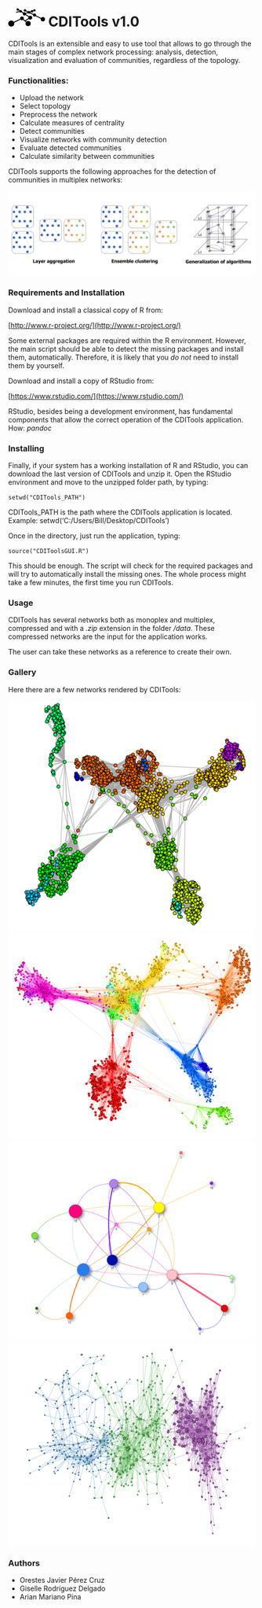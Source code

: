 <h1><img src="./images/logo.png" alt="GAIA"/> CDITools v1.0</h1>

CDITools is an extensible and easy to use tool that allows to go through the main stages of complex network processing: analysis, detection, visualization and evaluation of communities, regardless of the topology.

### Functionalities:

 - Upload the network
 - Select topology
 - Preprocess the network
 - Calculate measures of centrality
 - Detect communities
 - Visualize networks with community detection
 - Evaluate detected communities
 - Calculate similarity between communities

CDITools supports the following approaches for the detection of communities in multiplex networks:

![Community detection approaches in multiplex networks supported by CDITools](./images/multiplex_types.png)

### Requirements and Installation

Download and install a classical copy of R from:

[http://www.r-project.org/](http://www.r-project.org/)

Some external packages are required within the R environment. However, the main script should be able to detect the missing packages and install them, automatically. Therefore, it is likely that you _do not_ need to install them by yourself.

Download and install a copy of RStudio from:

[https://www.rstudio.com/](https://www.rstudio.com/)

RStudio, besides being a development environment, has fundamental components that allow the correct operation of the CDITools application. How: _pandoc_

### Installing

Finally, if your system has a working installation of R and RStudio, you can download the last version of CDITools and unzip it. Open the RStudio environment and move to the unzipped folder path, by typing:

    setwd("CDITools_PATH")

CDITools\_PATH is the path where the CDITools application is located. Example: setwd(‘C:/Users/Bill/Desktop/CDITools’)

Once in the directory, just run the application, typing:

    source("CDIToolsGUI.R")

This should be enough. The script will check for the required packages and will try to automatically install the missing ones. The whole process might take a few minutes, the first time you run CDITools.

### Usage

CDITools has several networks both as monoplex and multiplex, compressed and with a _.zip_ extension in the folder _/data_. These compressed networks are the input for the application works.

The user can take these networks as a reference to create their own.

### Gallery

Here there are a few networks rendered by CDITools:

![Network with community structure](./images/network_community_structure.png)
![Network with community structure in 3D](./images/network_community_structure_3d.png) 
![Network of communities](./images/network_communities.png) 
![Multiplex network](./images/multiplex_network.png)

### Authors

 - Orestes Javier Pérez Cruz
 - Giselle Rodríguez Delgado
 - Arian Mariano Pina


